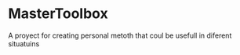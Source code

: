 # MasterToolbox
 A proyect for creating personal metoth that coul be usefull in diferent situatuins
